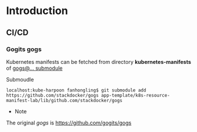 # Introduction

## CI/CD

### Gogits gogs

Kubernetes manifests can be fetched from directory **kubernetes-manifests** of [gogs@... submodule](/app-template/k8s-resource-manifest-lab/lib/github.com/stackdocker)

Submoudle

    localhost:kube-harpoon fanhongling$ git submodule add https://github.com/stackdocker/gogs app-template/k8s-resource-manifest-lab/lib/github.com/stackdocker/gogs

* Note

The original *gogs* is https://github.com/gogits/gogs

